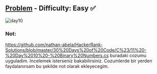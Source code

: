 [Problem](https://www.hackerrank.com/challenges/30-binary-numbers/problem) - Difficulty: Easy :white_check_mark:
---
![day10](https://user-images.githubusercontent.com/44196434/157839082-810f428e-69c1-459a-8b02-4a17e26ae04a.png)

### Not:
https://github.com/nathan-abela/HackerRank-Solutions/blob/master/30%20Days%20of%20Code/C%23/11%20-%20Day%2010%20-%20Binary%20Numbers.cs buradaki cozumu uyguladim. Incelemek isterseniz bakabilirsiniz. Cozumlerde bir yerden faydalanırsam bu şekilde not olarak ekleyecegim.
